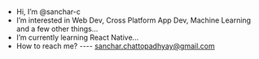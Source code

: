- Hi, I’m @sanchar-c
- I’m interested in Web Dev, Cross Platform App Dev, Machine Learning and a few other things...
- I’m currently learning React Native...
- How to reach me? ---- sanchar.chattopadhyay@gmail.com

<!---
sanchar-c/sanchar-c is a ✨ special ✨ repository because its `README.md` (this file) appears on your GitHub profile.
You can click the Preview link to take a look at your changes.
--->
